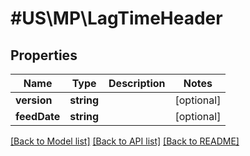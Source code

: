 # #US\MP\LagTimeHeader

## Properties

Name | Type | Description | Notes
------------ | ------------- | ------------- | -------------
**version** | **string** |  | [optional]
**feedDate** | **string** |  | [optional]


[[Back to Model list]](../) [[Back to API list]](../../Api/US/MP) [[Back to README]](../../README.md)
